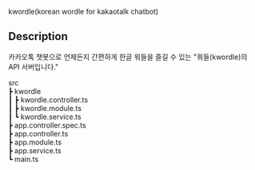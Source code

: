 
<p>kwordle(korean wordle for kakaotalk chatbot)</p>

## Description
카카오톡 챗봇으로 언제든지 간편하게 한글 워들을 즐길 수 있는 "쿼들(kwordle)의 API 서버입니다."

src <br>
┣ kwordle <br>
┃ ┣ kwordle.controller.ts <br>
┃ ┣ kwordle.module.ts <br>
┃ ┗ kwordle.service.ts <br>
┣ app.controller.spec.ts <br>
┣ app.controller.ts <br>
┣ app.module.ts <br>
┣ app.service.ts <br>
┗ main.ts <br>